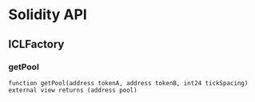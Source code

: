 # Solidity API

## ICLFactory

### getPool

```solidity
function getPool(address tokenA, address tokenB, int24 tickSpacing) external view returns (address pool)
```

